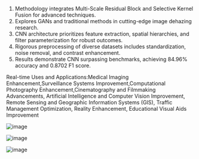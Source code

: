 1. Methodology integrates Multi-Scale Residual Block and Selective Kernel Fusion for advanced techniques.
2. Explores GANs and traditional methods in cutting-edge image dehazing research.
3. CNN architecture prioritizes feature extraction, spatial hierarchies, and filter parameterization for robust outcomes.
4. Rigorous preprocessing of diverse datasets includes standardization, noise removal, and contrast enhancement.
5. Results demonstrate CNN surpassing benchmarks, achieving 84.96% accuracy and 0.8702 F1 score.
  
Real-time Uses and Applications:Medical Imaging Enhancement,Surveillance Systems Improvement,Computational Photography Enhancement,Cinematography and Filmmaking Advancements, Artificial Intelligence and Computer Vision 
  Improvement, Remote Sensing and Geographic Information Systems (GIS), Traffic Management Optimization, Reality Enhancement, Educational Visual Aids Improvement

![image](https://github.com/pediredlaSuman/Image-Enhancement-Using-CNN-s-/assets/141764451/23e246a3-0ec3-43e8-9ffd-4bbc51c8551e)

![image](https://github.com/pediredlaSuman/Image-Enhancement-Using-CNN-s-/assets/141764451/cf34ac2e-da38-4ee8-b487-df9f9f5b44e5)

![image](https://github.com/pediredlaSuman/Image-Enhancement-Using-CNN-s-/assets/141764451/19602423-2669-46ab-ac73-e73811204208)


